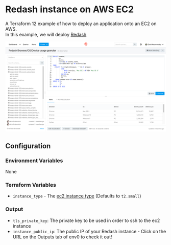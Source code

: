 # Redash instance on AWS EC2
A Terraform 12 example of how to deploy an application onto an EC2 on AWS.  
In this example, we will deploy [Redash](https://redash.io/) 

![](sample.png)

## Configuration

### Environment Variables
None

### Terraform Variables
- `instance_type` - The [ec2 instance type](https://aws.amazon.com/ec2/instance-types/) (Defaults to `t2.small`)

### Output
- `tls_private_key`: The private key to be used in order to ssh to the ec2 instance 
- `instance_public_ip`: The public IP of your Redash instance - Click on the URL on the Outputs tab of env0 to check it out!
